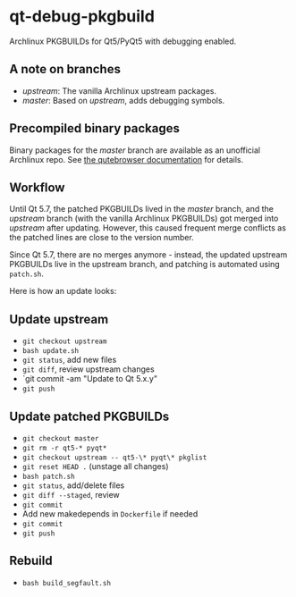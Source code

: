 # qt-debug-pkgbuild

Archlinux PKGBUILDs for Qt5/PyQt5 with debugging enabled.

## A note on branches

* *upstream*: The vanilla Archlinux upstream packages.
* *master*: Based on *upstream*, adds debugging symbols.

## Precompiled binary packages

Binary packages for the *master* branch are available as an unofficial
Archlinux repo. See [the qutebrowser documentation](https://github.com/The-Compiler/qutebrowser/blob/master/doc/stacktrace.asciidoc#archlinux)
for details.

## Workflow

Until Qt 5.7, the patched PKGBUILDs lived in the *master* branch, and the
*upstream* branch (with the vanilla Archlinux PKGBUILDs) got merged into
*upstream* after updating. However, this caused frequent merge conflicts as the
patched lines are close to the version number.

Since Qt 5.7, there are no merges anymore - instead, the updated upstream
PKGBUILDs live in the upstream branch, and patching is automated using
`patch.sh`.

Here is how an update looks:

## Update upstream

- `git checkout upstream`
- `bash update.sh`
- `git status`, add new files
- `git diff`, review upstream changes
- `git commit -am "Update to Qt 5.x.y"
- `git push`

## Update patched PKGBUILDs

- `git checkout master`
- `git rm -r qt5-* pyqt*`
- `git checkout upstream -- qt5-\* pyqt\* pkglist`
- `git reset HEAD .` (unstage all changes)
- `bash patch.sh`
- `git status`, add/delete files
- `git diff --staged`, review
- `git commit`
- Add new makedepends in `Dockerfile` if needed
- `git commit`
- `git push`

## Rebuild

- `bash build_segfault.sh`
